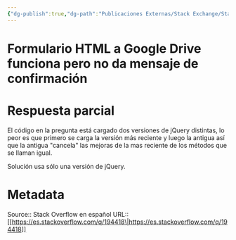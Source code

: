 ```yaml
---
{"dg-publish":true,"dg-path":"Publicaciones Externas/Stack Exchange/Stack Overflow en español/es.stackoverflow.com-194418.md","permalink":"/publicaciones-externas/stack-exchange/stack-overflow-en-espanol/es-stackoverflow-com-194418/","title":"Formulario HTML a Google Drive funciona pero no da mensaje de confirmación","hide":true,"noteIcon":"\"0\"","created":"2024-04-03T12:49:10.728-06:00","updated":"2024-04-05T16:43:54.298-06:00"}
---
```


# Formulario HTML a Google Drive funciona pero no da mensaje de confirmación

# Respuesta parcial

El código en la pregunta está cargado dos versiones de jQuery distintas, lo peor es que primero se carga la versión más reciente y luego la antigua así que la antigua "cancela" las mejoras de la mas reciente de los métodos que se llaman igual.

Solución usa sólo una versión de jQuery.




# Metadata
Source:: Stack Overflow en español
URL:: [[https://es.stackoverflow.com/q/194418\|https://es.stackoverflow.com/q/194418]]

